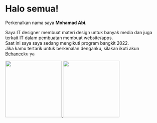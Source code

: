 # Halo semua! 

Perkenalkan nama saya **Mohamad Abi**.

Saya IT designer membuat materi design untuk banyak media dan juga terkait IT dalam pembuatan membuat website/apps.\
Saat ini saya saya sedang mengikuti program bangkit 2022.\
Jika kamu tertarik untuk berkenalan denganku, silakan ikuti akun [Behance](https://www.behance.net/xiabii)ku ya

<p align="left">
<a href="https://github.com/mohamadabi">
  <img height="180em" src="https://github-readme-stats-eight-theta.vercel.app/api?username=mohamadabi&show_icons=true&theme=algolia&include_all_commits=true&count_private=true"/>
  <img height="180em" src="https://github-readme-stats-eight-theta.vercel.app/api/top-langs/?username=mohamadabi&layout=compact&langs_count=8&theme=algolia"/>
</a>
</p>
